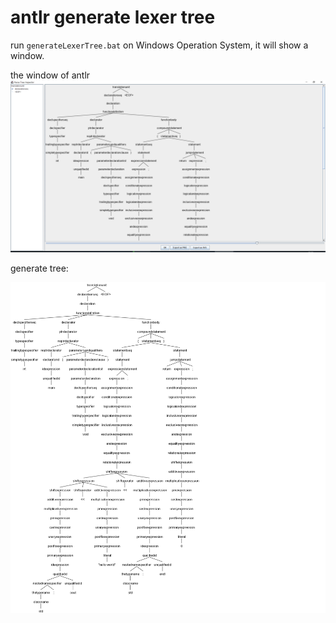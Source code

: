# antlr generate lexer tree

run `generateLexerTree.bat` on Windows Operation System, it will show a window.


the window of antlr
![window](generate-window.png)

generate tree:

![done](antlr4_parse_tree.png)
